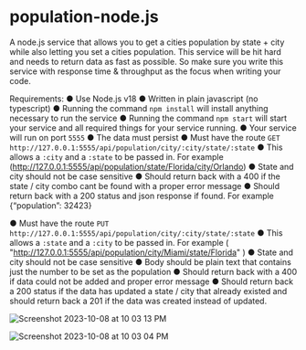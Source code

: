 # population-node.js

A node.js service that allows you to get a cities population by state + city
while also letting you set a cities population. This service will be hit hard and needs to return
data as fast as possible. So make sure you write this service with response time & throughput
as the focus when writing your code.

Requirements:
● Use Node.js v18
● Written in plain javascript (no typescript)
● Running the command `npm install` will install anything necessary to run the service
● Running the command `npm start` will start your service and all required things for your
service running.
● Your service will run on port `5555`
● The data must persist
● Must have the route `GET http://127.0.0.1:5555/api/population/city/:city/state/:state`
● This allows a `:city` and a `:state` to be passed in. For example
(http://127.0.0.1:5555/api/population/state/Florida/city/Orlando)
● State and city should not be case sensitive
● Should return back with a 400 if the state / city combo cant be found with a
proper error message
● Should return back with a 200 status and json response if found. For example
{“population”: 32423}

● Must have the route `PUT http://127.0.0.1:5555/api/population/city/:city/state/:state`
● This allows a `:state` and a `:city` to be passed in. For example
( "http://127.0.0.1:5555/api/population/city/Miami/state/Florida" )
● State and city should not be case sensitive
● Body should be plain text that contains just the number to be set as the
population
● Should return back with a 400 if data could not be added and proper error
message
● Should return back a 200 status if the data has updated a state / city that already
existed and should return back a 201 if the data was created instead of updated.



![Screenshot 2023-10-08 at 10 03 13 PM](https://github.com/MehmetCDmr/population-node.js/assets/109488636/2e6acd6a-f40e-43c3-9518-5eb53d284c93)


![Screenshot 2023-10-08 at 10 03 04 PM](https://github.com/MehmetCDmr/population-node.js/assets/109488636/7704e5a6-4aaa-4c48-a438-4a0e3b839849)
